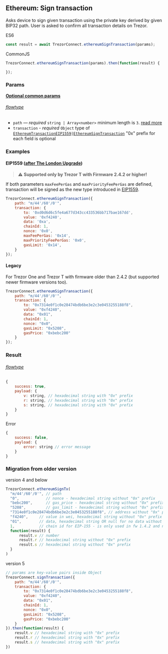 
## Ethereum: Sign transaction
Asks device to sign given transaction using the private key derived by given BIP32 path. User is asked to confirm all transaction
details on Trezor.

ES6
```javascript
const result = await TrezorConnect.ethereumSignTransaction(params);
```

CommonJS
```javascript
TrezorConnect.ethereumSignTransaction(params).then(function(result) {

});
```

### Params 
[****Optional common params****](commonParams.md)
###### [flowtype](../../src/js/types/params.js#L69-L72)
* `path` — *required* `string | Array<number>` minimum length is `3`. [read more](path.md)
* `transaction` - *required* `Object` type of [`EthereumTransactionEIP1559`](../../src/js/types/networks/ethereum.js#L46)` | `[`EthereumSignTransaction`](../../src/js/types/networks/ethereum.js#L59) "0x" prefix for each field is optional

### Examples

#### EIP1559 ([after The London Upgrade](https://ethereum.org/en/developers/docs/gas/#post-london))
> :warning: **Supported only by Trezor T with Firmware 2.4.2 or higher!** 

If both parameters `maxFeePerGas` and `maxPriorityFeePerGas` are defined, transaction will be signed as the new type introduced in [EIP1559](https://github.com/ethereum/EIPs/blob/master/EIPS/eip-1559.md).
```javascript
TrezorConnect.ethereumSignTransaction({
    path: "m/44'/60'/0'",
    transaction: {
        to: '0xd0d6d6c5fe4a677d343cc433536bb717bae167dd',
        value: '0xf4240',
        data: '0xa',
        chainId: 1,
        nonce: '0x0',
        maxFeePerGas: '0x14',
        maxPriorityFeePerGas: '0x0',
        gasLimit: '0x14',
    }
});
```

#### Legacy

For Trezor One and Trezor T with firmware older than 2.4.2 (but supported newer firmware versions too).
```javascript
TrezorConnect.ethereumSignTransaction({
    path: "m/44'/60'/0'",
    transaction: {
        to: "0x7314e0f1c0e28474bdb6be3e2c3e0453255188f8",
        value: "0xf4240",
        data: "0x01",
        chainId: 1,
        nonce: "0x0",
        gasLimit: "0x5208",
        gasPrice: "0xbebc200"
    }
});
```

### Result
###### [flowtype](../../src/js/types/api.js#L252)
```javascript
{
    success: true,
    payload: {
        v: string, // hexadecimal string with "0x" prefix
        r: string, // hexadecimal string with "0x" prefix
        s: string, // hexadecimal string with "0x" prefix
    }
}
```
Error
```javascript
{
    success: false,
    payload: {
        error: string // error message
    }
}
```

### Migration from older version
version 4 and below
```javascript
TrezorConnect.ethereumSignTx(
  "m/44'/60'/0'", // path
  "0",            // nonce - hexadecimal string without "0x" prefix
  "bebc200",      // gas_price - hexadecimal string without "0x" prefix
  "5208",         // gas_limit - hexadecimal string without "0x" prefix
  "7314e0f1c0e28474bdb6be3e2c3e0453255188f8", // address without "0x" prefix
  "f4240",     // value in wei, hexadecimal string without "0x" prefix
  "01",        // data, hexadecimal string OR null for no data without "0x" prefix
  1,           // chain id for EIP-155 - is only used in fw 1.4.2 and newer, older will ignore it
  function(result) {
      result.v // number
      result.r // hexadecimal string without "0x" prefix
      result.s // hexadecimal string without "0x" prefix
  }
)
```
version 5
```javascript
// params are key-value pairs inside Object
TrezorConnect.signTransaction({ 
    path: "m/44'/60'/0'",
    transaction: {
        to: "0x7314e0f1c0e28474bdb6be3e2c3e0453255188f8",
        value: "0xf4240",
        data: "0x01",
        chainId: 1,
        nonce: "0x0",
        gasLimit: "0x5208",
        gasPrice: "0xbebc200"
    }
}).then(function(result) {
    result.v // hexadecimal string with "0x" prefix
    result.r // hexadecimal string with "0x" prefix
    result.s // hexadecimal string with "0x" prefix
})
```
